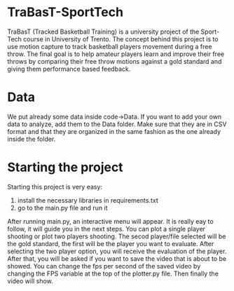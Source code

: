 # TraBasT-SportTech

TraBasT (Tracked Basketball Training) is a university project of the Sport-Tech course in University of Trento. 
The concept behind this project is to use motion capture to track basketball players movement during a free throw. The final goal is to help amateur players learn and improve their free throws by comparing their free throw motions against a gold standard and giving them performance based feedback.

# Data
We put already some data inside code->Data. If you want to add your own data to analyze, add them to the Data folder. Make sure that they are in CSV format and that they are organized in the same fashion as the one already inside the folder. 

# Starting the project
Starting this project is very easy:
1) install the necessary libraries in requirements.txt
2) go to the main.py file and run it

After running main.py, an interactive menu will appear. It is really eay to follow, it will guide you in the next steps. You can plot a single player shooting or plot two players shooting. The secod player/file selected will be the gold standard, the first will be the player you want to evaluate. After selecting the two player option, you will receive the evaluation of the player. After that, you will be asked if you want to save the video that is about to be showed. You can change the fps per second of the saved video by changing the FPS variable at the top of the plotter.py file. Then finally the video will show.

